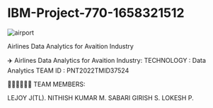 # IBM-Project-770-1658321512
![airport](https://user-images.githubusercontent.com/113250020/201995640-36f58c17-9bfa-440f-8cd9-8f98441e124f.gif)




Airlines Data Analytics for Avaition Industry


✈️ Airlines Data Analytics for Avaition Industry:
TECHNOLOGY : Data Analytics
TEAM ID : PNT2022TMID37524


🧑‍🤝‍🧑🧑‍🤝‍🧑 TEAM MEMBERS: 

LEJOY J(TL).
NITHISH KUMAR M.
SABARI GIRISH S.
LOKESH P.
